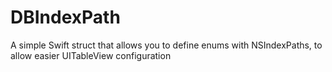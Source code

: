 # DBIndexPath
A simple Swift struct that allows you to define enums with NSIndexPaths, to allow easier UITableView configuration
